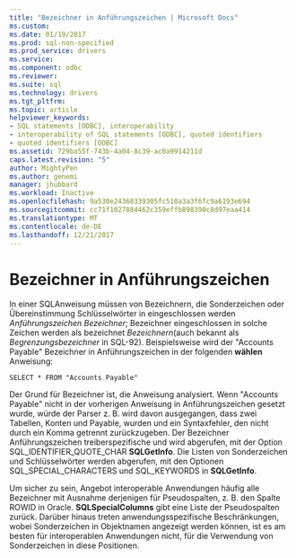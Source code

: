 ```yaml
---
title: "Bezeichner in Anführungszeichen | Microsoft Docs"
ms.custom: 
ms.date: 01/19/2017
ms.prod: sql-non-specified
ms.prod_service: drivers
ms.service: 
ms.component: odbc
ms.reviewer: 
ms.suite: sql
ms.technology: drivers
ms.tgt_pltfrm: 
ms.topic: article
helpviewer_keywords:
- SQL statements [ODBC], interoperability
- interoperability of SQL statements [ODBC], quoted identifiers
- quoted identifiers [ODBC]
ms.assetid: 729ba55f-743b-4a04-8c39-ac0a9914211d
caps.latest.revision: "5"
author: MightyPen
ms.author: genemi
manager: jhubbard
ms.workload: Inactive
ms.openlocfilehash: 9a530e24368339305fc510a3a3f6fc9a6193e694
ms.sourcegitcommit: cc71f1027884462c359effb898390c8d97eaa414
ms.translationtype: MT
ms.contentlocale: de-DE
ms.lasthandoff: 12/21/2017
---
```

# <a name="quoted-identifiers"></a>Bezeichner in Anführungszeichen
In einer SQL­Anweisung müssen von Bezeichnern, die Sonderzeichen oder Übereinstimmung Schlüsselwörter in eingeschlossen werden *Anführungszeichen Bezeichner*; Bezeichner eingeschlossen in solche Zeichen werden als bezeichnet *Bezeichnern*(auch bekannt als *Begrenzungsbezeichner* in SQL-92). Beispielsweise wird der "Accounts Payable" Bezeichner in Anführungszeichen in der folgenden **wählen** Anweisung:  
  
```  
SELECT * FROM "Accounts Payable"  
```  
  
 Der Grund für Bezeichner ist, die Anweisung analysiert. Wenn "Accounts Payable" nicht in der vorherigen Anweisung in Anführungszeichen gesetzt wurde, würde der Parser z. B. wird davon ausgegangen, dass zwei Tabellen, Konten und Payable, wurden und ein Syntaxfehler, den nicht durch ein Komma getrennt zurückzugeben. Der Bezeichner Anführungszeichen treiberspezifische und wird abgerufen, mit der Option SQL_IDENTIFIER_QUOTE_CHAR **SQLGetInfo**. Die Listen von Sonderzeichen und Schlüsselwörter werden abgerufen, mit den Optionen SQL_SPECIAL_CHARACTERS und SQL_KEYWORDS in **SQLGetInfo**.  
  
 Um sicher zu sein, Angebot interoperable Anwendungen häufig alle Bezeichner mit Ausnahme derjenigen für Pseudospalten, z. B. den Spalte ROWID in Oracle. **SQLSpecialColumns** gibt eine Liste der Pseudospalten zurück. Darüber hinaus treten anwendungsspezifische Beschränkungen, wobei Sonderzeichen in Objektnamen angezeigt werden können, ist es am besten für interoperablen Anwendungen nicht, für die Verwendung von Sonderzeichen in diese Positionen.
